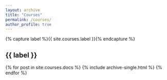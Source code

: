 ```yaml
---
layout: archive
title: "Courses"
permalink: /courses/
author_profile: true
---
```


{% capture label %}{{ site.courses.label }}{% endcapture %}
<h2 id="{{ label | slugify }}" class="archive__subtitle">{{ label }}</h2>
{% for post in site.courses.docs %}
    {% include archive-single.html %}
{% endfor %}

